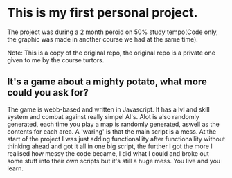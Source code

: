# This is my first personal project.
The project was during a 2 month peroid on 50% study tempo(Code only, the graphic was made in another course we had at the same time). 

Note: This is a copy of the original repo, the original repo is a private one given to me by the course turtors.

## It's a game about a mighty potato, what more could you ask for?
The game is webb-based and written in Javascript. It has a lvl and skill system and combat against really simpel AI's. Alot is also randomly generated, each time you play a map is randomly generated, aswell as the contents for each area. 
A 'waring' is that the main script is a mess. At the start of the project I was just adding functionallity after functionallity without thinking ahead and got it all in one big script, the further I got the more I realised how messy the code became, I did what I could and broke out some stuff into their own scripts but it's still a huge mess. You live and you learn.
